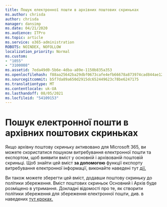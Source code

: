 ```yaml
---
title: Пошук електронної пошти в архівних поштових скриньках
ms.author: chrisda
author: chrisda
manager: dansimp
ms.date: 04/21/2020
ms.audience: ITPro
ms.topic: article
ms.service: o365-administration
ROBOTS: NOINDEX, NOFOLLOW
localization_priority: Normal
ms.custom:
- "1055"
- "3100008"
ms.assetid: 7eda49d0-5b6e-4dba-a89e-1150b835a353
ms.openlocfilehash: f88aa25642ba29dbf0673cafe4efb66678a873974cad844ae12fc35287915f33
ms.sourcegitcommit: b5f7da89a650d2915dc652449623c78be6247175
ms.translationtype: MT
ms.contentlocale: uk-UA
ms.lasthandoff: 08/05/2021
ms.locfileid: "54109153"
---
```

# <a name="search-for-email-in-the-archive-mailbox"></a>Пошук електронної пошти в архівних поштових скриньках

Якщо архівну поштову скриньку активовано  для Microsoft 365, ви можете скористатися пошуком витребування електронної пошти та експортом, щоб виявити вміст у основній і архівованій поштовій скриньці. Щоб знайти цей вміст **за допомогою** функції експорту витребування електронної інформації, виконайте наведені тут [дії.](https://docs.microsoft.com/microsoft-365/compliance/export-search-results)
  
Ви також можете зберегти цей вміст, додавши поштову скриньку до політики збереження. Вміст поштових скриньок Основний і Архів буде розміщено в утримання. Докладні відомості про те, як створити політики збереження для збереження електронної пошти, див. в наведених [тут кроках.](https://docs.microsoft.com/microsoft-365/compliance/retention-policies)
  